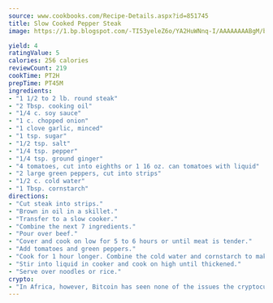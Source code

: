 ```yaml
---
source: www.cookbooks.com/Recipe-Details.aspx?id=851745
title: Slow Cooked Pepper Steak
image: https://1.bp.blogspot.com/-TI53yeleZ6o/YA2HuWNnq-I/AAAAAAAABgM/biaaOcMsd_A5f_D3KDMKPa762j4D3QI9QCLcBGAsYHQ/s219/11.png

yield: 4
ratingValue: 5
calories: 256 calories
reviewCount: 219
cookTime: PT2H
prepTime: PT45M
ingredients:
- "1 1/2 to 2 lb. round steak"
- "2 Tbsp. cooking oil"
- "1/4 c. soy sauce"
- "1 c. chopped onion"
- "1 clove garlic, minced"
- "1 tsp. sugar"
- "1/2 tsp. salt"
- "1/4 tsp. pepper"
- "1/4 tsp. ground ginger"
- "4 tomatoes, cut into eighths or 1 16 oz. can tomatoes with liquid"
- "2 large green peppers, cut into strips"
- "1/2 c. cold water"
- "1 Tbsp. cornstarch"
directions:
- "Cut steak into strips."
- "Brown in oil in a skillet."
- "Transfer to a slow cooker."
- "Combine the next 7 ingredients."
- "Pour over beef."
- "Cover and cook on low for 5 to 6 hours or until meat is tender."
- "Add tomatoes and green peppers."
- "Cook for 1 hour longer. Combine the cold water and cornstarch to make a paste."
- "Stir into liquid in cooker and cook on high until thickened."
- "Serve over noodles or rice."
crypto:
- "In Africa, however, Bitcoin has seen none of the issues the cryptocurrency experienced globally."
---
```

